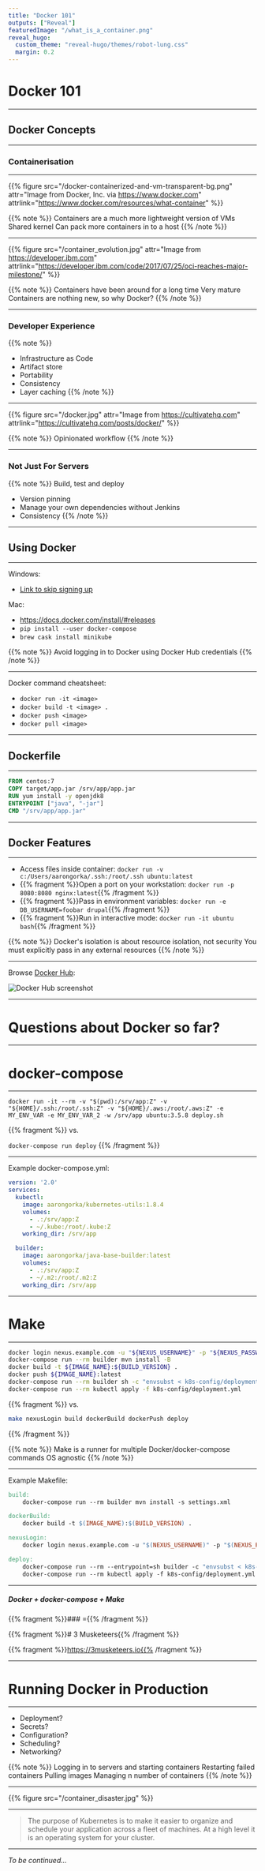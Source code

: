 ```yaml
---
title: "Docker 101"
outputs: ["Reveal"]
featuredImage: "/what_is_a_container.png"
reveal_hugo:
  custom_theme: "reveal-hugo/themes/robot-lung.css"
  margin: 0.2
---
```


# Docker 101

---

## Docker Concepts

---

### Containerisation

---

{{% figure src="/docker-containerized-and-vm-transparent-bg.png" attr="Image from Docker, Inc. via https://www.docker.com" attrlink="https://www.docker.com/resources/what-container" %}}

{{% note %}}
Containers are a much more lightweight version of VMs
Shared kernel
Can pack more containers in to a host
{{% /note %}}

---

{{% figure src="/container_evolution.jpg" attr="Image from https://developer.ibm.com" attrlink="https://developer.ibm.com/code/2017/07/25/oci-reaches-major-milestone/" %}}

{{% note %}}
Containers have been around for a long time
Very mature
Containers are nothing new, so why Docker?
{{% /note %}}

---

### Developer Experience

{{% note %}}
  * Infrastructure as Code
  * Artifact store
  * Portability
  * Consistency
  * Layer caching
{{% /note %}}

---

{{% figure src="/docker.jpg" attr="Image from https://cultivatehq.com" attrlink="https://cultivatehq.com/posts/docker/" %}}

{{% note %}}
Opinionated workflow
{{% /note %}}

---

### Not Just For Servers

{{% note %}}
Build, test and deploy

  * Version pinning
  * Manage your own dependencies without Jenkins
  * Consistency
{{% /note %}}

---

## Using Docker

---

Windows:

  * [Link to skip signing up](https://download.docker.com/win/stable/Docker%20for%20Windows%20Installer.exe)

Mac:

  * https://docs.docker.com/install/#releases
  * `pip install --user docker-compose`
  * `brew cask install minikube`

{{% note %}}
Avoid logging in to Docker using Docker Hub credentials
{{% /note %}}

---

Docker command cheatsheet:

  * `docker run -it <image>`
  * `docker build -t <image> .`
  * `docker push <image>`
  * `docker pull <image>`

---

## Dockerfile

---

```Dockerfile
FROM centos:7
COPY target/app.jar /srv/app/app.jar
RUN yum install -y openjdk8
ENTRYPOINT ["java", "-jar"]
CMD "/srv/app/app.jar"
```

---

## Docker Features

---

  * Access files inside container: `docker run -v c:/Users/aarongorka/.ssh:/root/.ssh ubuntu:latest`
  * {{% fragment %}}Open a port on your workstation: `docker run -p 8080:8080 nginx:latest`{{% /fragment %}}
  * {{% fragment %}}Pass in environment variables: `docker run -e DB_USERNAME=foobar drupal`{{% /fragment %}}
  * {{% fragment %}}Run in interactive mode: `docker run -it ubuntu bash`{{% /fragment %}}

{{% note %}}
Docker's isolation is about resource isolation, not security
You must explicitly pass in any external resources
{{% /note %}}

---

Browse [Docker Hub][]:

![Docker Hub screenshot](/dockerhub_screenshot.png)

[Docker Hub]: https://hub.docker.com/

---

# Questions about Docker so far?

---

# docker-compose

---

`docker run -it --rm -v "$(pwd):/srv/app:Z" -v "${HOME}/.ssh:/root/.ssh:Z" -v "${HOME}/.aws:/root/.aws:Z" -e MY_ENV_VAR -e MY_ENV_VAR_2 -w /srv/app ubuntu:3.5.8 deploy.sh`

{{% fragment %}}
vs.

`docker-compose run deploy`
{{% /fragment %}}

---

Example docker-compose.yml:

```yaml
version: '2.0'
services:
  kubectl:
    image: aarongorka/kubernetes-utils:1.8.4
    volumes:
      - .:/srv/app:Z
      - ~/.kube:/root/.kube:Z
    working_dir: /srv/app

  builder:
    image: aarongorka/java-base-builder:latest
    volumes:
      - .:/srv/app:Z
      - ~/.m2:/root/.m2:Z
    working_dir: /srv/app
```

---

# Make

---

```bash
docker login nexus.example.com -u "${NEXUS_USERNAME}" -p "${NEXUS_PASSWORD}"
docker-compose run --rm builder mvn install -B
docker build -t ${IMAGE_NAME}:${BUILD_VERSION} .
docker push ${IMAGE_NAME}:latest
docker-compose run --rm builder sh -c "envsubst < k8s-config/deployment.tmpl.yml > k8s-config/deployment.yml"
docker-compose run --rm kubectl apply -f k8s-config/deployment.yml
```

{{% fragment %}}
vs.

```bash
make nexusLogin build dockerBuild dockerPush deploy
```
{{% /fragment %}}

{{% note %}}
Make is a runner for multiple Docker/docker-compose commands
OS agnostic
{{% /note %}}

---

Example Makefile:

```Makefile
build:
	docker-compose run --rm builder mvn install -s settings.xml

dockerBuild:
	docker build -t $(IMAGE_NAME):$(BUILD_VERSION) .

nexusLogin:
	docker login nexus.example.com -u "$(NEXUS_USERNAME)" -p "$(NEXUS_PASSWORD)"

deploy:
	docker-compose run --rm --entrypoint=sh builder -c "envsubst < k8s-config/deployment.tmpl.yml > k8s-config/deployment.yml"
	docker-compose run --rm kubectl apply -f k8s-config/deployment.yml
```

---

##### Docker + docker-compose + Make

{{% fragment %}}### ={{% /fragment %}}

{{% fragment %}}# 3 Musketeers{{% /fragment %}}

{{% fragment %}}https://3musketeers.io{{% /fragment %}}

---

# Running Docker in Production

---

  * Deployment?
  * Secrets?
  * Configuration?
  * Scheduling?
  * Networking?

{{% note %}}
Logging in to servers and starting containers
Restarting failed containers
Pulling images
Managing n number of containers
{{% /note %}}

---

{{% figure src="/container_disaster.jpg" %}}

---

>The purpose of Kubernetes is to make it easier to organize and schedule your application across a fleet of machines. At a high level it is an operating system for your cluster.

---

_To be continued..._
